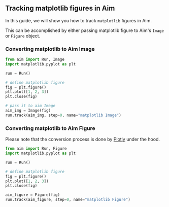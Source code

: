## Tracking matplotlib figures in Aim

In this guide, we will show you how to track `matplotlib` figures in Aim.

This can be accomplished by either passing matplotlib figure to Aim's `Image` or `Figure` object.

### Converting matplotlib to Aim Image

```python
from aim import Run, Image
import matplotlib.pyplot as plt

run = Run()

# define matplotlib figure
fig = plt.figure()
plt.plot([1, 2, 3])
plt.close(fig)

# pass it to aim Image
aim_img = Image(fig)
run.track(aim_img, step=0, name="matplotlib Image")
```

### Converting matplotlib to Aim Figure

Please note that the conversion process is done by [Plotly](https://plotly.com/python/) under the hood.

```python
from aim import Run, Figure
import matplotlib.pyplot as plt

run = Run()

# define matplotlib figure
fig = plt.figure()
plt.plot([1, 2, 3])
plt.close(fig)

aim_figure = Figure(fig)
run.track(aim_figure, step=0, name="matplotlib Figure")
```
